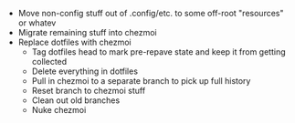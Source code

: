 * Move non-config stuff out of .config/etc. to some off-root "resources" or whatev
* Migrate remaining stuff into chezmoi
* Replace dotfiles with chezmoi
  * Tag dotfiles head to mark pre-repave state and keep it from getting collected
  * Delete everything in dotfiles
  * Pull in chezmoi to a separate branch to pick up full history
  * Reset branch to chezmoi stuff
  * Clean out old branches
  * Nuke chezmoi
